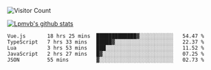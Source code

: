![Visitor Count](https://profile-counter.glitch.me/Lpmvb/count.svg)

[![Lpmvb's github stats](https://github-readme-stats.vercel.app/api?username=lpmvb&show_icons=true&title_color=fff&icon_color=79ff97&text_color=9f9f9f&bg_color=151515)](https://github.com/anuraghazra/github-readme-stats)

<!--
Here are some ideas to get you started:

- 🔭 I’m currently working on ...
- 🌱 I’m currently learning ...
- 👯 I’m looking to collaborate on ...
- 🤔 I’m looking for help with ...
- 💬 Ask me about ...
- 📫 How to reach me: ...
- 😄 Pronouns: ...
- ⚡ Fun fact: ...
-->

<!--START_SECTION:waka-->

```text
Vue.js       18 hrs 25 mins  █████████████▓░░░░░░░░░░░   54.47 %
TypeScript   7 hrs 33 mins   █████▓░░░░░░░░░░░░░░░░░░░   22.37 %
Lua          3 hrs 53 mins   ███░░░░░░░░░░░░░░░░░░░░░░   11.52 %
JavaScript   2 hrs 27 mins   █▓░░░░░░░░░░░░░░░░░░░░░░░   07.25 %
JSON         55 mins         ▓░░░░░░░░░░░░░░░░░░░░░░░░   02.73 %
```

<!--END_SECTION:waka-->
